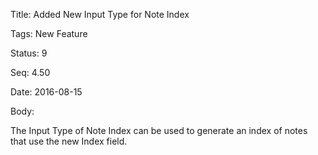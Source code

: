 Title:  Added New Input Type for Note Index

Tags:   New Feature

Status: 9

Seq:    4.50

Date:   2016-08-15

Body:

The Input Type of Note Index can be used to generate an index of notes that use the new Index field.
